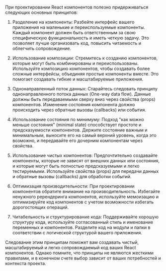 При проектировании React компонентов полезно придерживаться следующих основных принципов:

1. Разделение на компоненты:
   Разбейте интерфейс вашего приложения на маленькие и переиспользуемые компоненты. Каждый компонент должен быть ответственным за свою специфическую функциональность и иметь четкую задачу. Это позволяет лучше организовать код, повысить читаемость и облегчить сопровождение.

2. Использование композиции:
   Стремитесь к созданию компонентов, которые могут быть комбинированы и переиспользованы. Используйте композицию компонентов, чтобы создавать более сложные интерфейсы, объединяя простые компоненты вместе. Это помогает создавать гибкие и масштабируемые приложения.

3. Однонаправленный поток данных:
   Старайтесь следовать принципу однонаправленного потока данных (One-way data flow). Данные должны быть передаваемыми сверху вниз через свойства (props) компонентов. Изменение состояния компонента должно происходить через обратные вызовы (callbacks) или события.

4. Использование состояния по минимуму:
   Подход "как можно меньше состояния" (minimal state) способствует простоте и предсказуемости компонентов. Держите состояние важным и минимальным, выносите его на самый верхний уровень, когда это возможно, и передавайте его дочерним компонентам через свойства.

5. Использование чистых компонентов:
   Предпочтительно создавайте компоненты, которые не зависят от внешних данных или состояния, и которые могут быть полностью предсказуемыми и легко тестируемыми. Используйте свойства (props) для передачи данных и обратные вызовы (callbacks) для обработки событий.

6. Оптимизация производительности:
   При проектировании компонентов обратите внимание на производительность. Избегайте ненужного ререндеринга компонентов, используйте мемоизацию и оптимизируйте код компонентов с учетом возможности избегать дорогостоящих операций.

7. Читабельность и структурирование кода:
   Поддерживайте хорошую структуру кода, используйте согласованный стиль и именование переменных и компонентов. Разделите код на модули и папки в соответствии с логической структурой вашего приложения.

Следование этим принципам поможет вам создавать чистый, масштабируемый и легко сопровождаемый код ваших React компонентов. Однако помните, что принципы не являются жесткими правилами, и в конечном счете выбор зависит от ваших потребностей и контекста проекта.